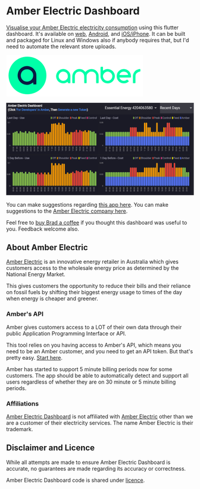 # Amber Electric Dashboard

[Visualise your Amber Electric electricity consumption](https://amberelectric.codemagic.app/)
using this flutter dashboard. It's available on
[web](https://amberelectric.codemagic.app/),
[Android](https://play.google.com/store/apps/details?id=au.com.bitbot.amber), and
[iOS/iPhone](https://apps.apple.com/au/app/amber-dashboard/id6462788425).
It can be built and packaged for Linux and Windows also if anybody requires that, but I'd need to automate the relevant store uploads.

[![Sign up to Amber Electric here](assets/625f58114ee805855ba759b1_rev-amber-logo-green.svg)](https://mates.amber.com.au/CPCMKJEH)

[![Dashboard Example Screenshot](assets/screenshot.png)](https://amberelectric.codemagic.app/)

You can make suggestions regarding [this app here](https://github.com/bradrushworth/amber/issues).
You can make suggestions to the [Amber Electric company here](https://github.com/amberelectric/public-api/discussions).

Feel free to [buy Brad a coffee](https://www.buymeacoffee.com/bitbot) if you thought this dashboard
was useful to you. Feedback welcome also.

## About Amber Electric

[Amber Electric](https://amber.com.au/) is an innovative energy retailer in
Australia which gives customers access to the wholesale energy price as
determined by the National Energy Market.

This gives customers the opportunity to reduce their bills and their reliance
on fossil fuels by shifting their biggest energy usage to times of the day when
energy is cheaper and greener.

### Amber's API

Amber gives customers access to a LOT of their own data through their public
Application Programming Interface or API.

This tool relies on you having access to Amber's API, which means you need
to be an Amber customer, and you need to get an API token.
But that's pretty easy.
[Start here](https://help.amber.com.au/hc/en-us/articles/360038985552-Do-you-have-an-API-).

Amber has started to support 5 minute billing periods now for some customers.
The app should be able to automatically detect and support all users regardless of whether
they are on 30 minute or 5 minute billing periods.

### Affiliations

[Amber Electric Dashboard](https://amberelectric.codemagic.app/) is not affiliated
with [Amber Electric](https://www.amber.com.au/) other than we are a customer of their
electricity services. The name Amber Electric is their trademark.

## Disclaimer and Licence

While all attempts are made to ensure Amber Electric Dashboard is accurate, no guarantees
are made regarding its accuracy or correctness.

Amber Electric Dashboard code is shared under [licence](https://github.com/bradrushworth/amber/blob/master/LICENSE).
